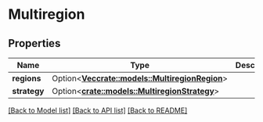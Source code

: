 # Multiregion

## Properties

Name | Type | Description | Notes
------------ | ------------- | ------------- | -------------
**regions** | Option<[**Vec<crate::models::MultiregionRegion>**](MultiregionRegion.md)> |  | [optional]
**strategy** | Option<[**crate::models::MultiregionStrategy**](MultiregionStrategy.md)> |  | [optional]

[[Back to Model list]](../README.md#documentation-for-models) [[Back to API list]](../README.md#documentation-for-api-endpoints) [[Back to README]](../README.md)


